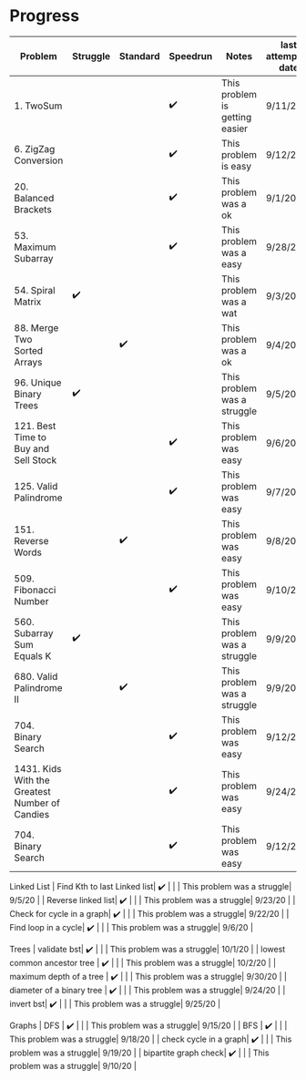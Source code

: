 #       Progress
| Problem                 | Struggle    | Standard  | Speedrun | Notes |last attempted date|
| ---                     | ---         | ---       | ---      | ---   |  ---     |
| 1. TwoSum |             |       |   ✔️   | This problem is getting easier|    9/11/20         |
| 6. ZigZag Conversion |             |       |   ✔️   | This problem is easy|    9/12/20         |
| 20. Balanced Brackets |            |       |    ✔️  | This problem was a ok|  9/1/20     |
| 53. Maximum Subarray |            |       |    ✔️  | This problem was a easy|  9/28/20    |
| 54. Spiral Matrix |       ✔️      |       |      | This problem was a wat|    9/3/20      |
| 88. Merge Two Sorted Arrays |             |   ✔️    |      | This problem was a ok| 9/4/20        |
| 96. Unique Binary Trees  |      ✔️       |       |      | This problem was a struggle|   9/5/20       |
| 121. Best Time to Buy and Sell Stock |             |       |   ✔️   | This problem was easy|  9/6/20     |
| 125. Valid Palindrome  |            |       |   ✔️   | This problem was easy| 9/7/20      |   
| 151. Reverse Words  |            |   ✔️    |      | This problem was easy|  9/8/20      |
| 509. Fibonacci Number |            |       |   ✔️   | This problem was easy|  9/10/20      |
| 560. Subarray Sum Equals K  |   ✔️         |       |      | This problem was a struggle|  9/9/20      |
| 680. Valid Palindrome II |             |    ✔️   |      | This problem was a struggle|  9/9/20      |
| 704. Binary Search |             |       |  ✔️    | This problem was easy|  9/12/20      |
|1431. Kids With the Greatest Number of Candies |             |       |   ✔️   | This problem was easy|  9/24/20|
| 704. Binary Search |             |       |  ✔️    | This problem was easy|  9/12/20      |

Linked List
| Find Kth to last Linked list| ✔️ | |      | This problem was a struggle|   9/5/20       |
| Reverse linked list| ✔️ | |      | This problem was a struggle|   9/23/20       |
| Check for cycle in a graph| ✔️ | |      | This problem was a struggle|   9/22/20       |
| Find loop in a cycle| ✔️ | |      | This problem was a struggle|   9/6/20       |

Trees
| validate bst|   ✔️ |  |      | This problem was a struggle|   10/1/20       |
| lowest common ancestor tree |  ✔️ |  |      | This problem was a struggle|   10/2/20       |
| maximum depth of a tree | ✔️ |  |      | This problem was a struggle|   9/30/20       |
| diameter of a binary tree | ✔️ |  |      | This problem was a struggle|   9/24/20       |
| invert bst| ✔️ |  |      | This problem was a struggle|   9/25/20       |

Graphs
| DFS | ✔️ |  |      | This problem was a struggle|   9/15/20       |
| BFS | ✔️ |  |      | This problem was a struggle|   9/18/20       |
| check cycle in a graph| ✔️ |  |      | This problem was a struggle|   9/19/20       |
| bipartite graph check| ✔️ |   |      | This problem was a struggle|   9/10/20       |



     
